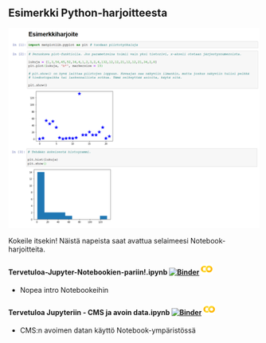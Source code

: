 ## Esimerkki Python-harjoitteesta


![esim](../assets/img/PyEsim.png)

Kokeile itsekin! Näistä napeista saat avattua selaimeesi Notebook-harjoitteita.

#### Tervetuloa-Jupyter-Notebookien-pariin!.ipynb [![Binder](https://mybinder.org/badge.svg)](https://mybinder.org/v2/gh/cms-opendata-education/cms-jupyter-materials-finnish/master?filepath=TyokalutTutuiksi%2FTervetuloa-Jupyter-Notebookien-pariin!.ipynb) [![Colaboratory](https://github.com/cms-opendata-education/cms-jupyter-materials-finnish/blob/master/Kuvat/colab_icon.png?raw=true)](https://colab.research.google.com/github/cms-opendata-education/cms-jupyter-materials-finnish/blob/master/TyokalutTutuiksi/Tervetuloa-Jupyter-Notebookien-pariin!.ipynb)
- Nopea intro Notebookeihin

#### Tervetuloa Jupyteriin - CMS ja avoin data.ipynb [![Binder](https://mybinder.org/badge.svg)](https://mybinder.org/v2/gh/cms-opendata-education/cms-jupyter-materials-finnish/master?filepath=TyokalutTutuiksi%2FTervetuloa%20Jupyteriin%20-%20CMS%20ja%20avoin%20data.ipynb) [![Colaboratory](https://github.com/cms-opendata-education/cms-jupyter-materials-finnish/blob/master/Kuvat/colab_icon.png?raw=true)](https://colab.research.google.com/github/cms-opendata-education/cms-jupyter-materials-finnish/blob/master/TyokalutTutuiksi/Tervetuloa%20Jupyteriin%20-%20CMS%20ja%20avoin%20data.ipynb)
- CMS:n avoimen datan käyttö Notebook-ympäristössä
